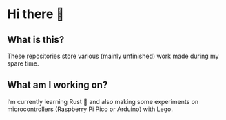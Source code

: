 <!--
**Ludorg/ludorg** is a ✨ _special_ ✨ repository because its `README.md` (this file) appears on your GitHub profile. -->

# Hi there 👋

## What is this?

These repositories store various (mainly unfinished) work made during my spare time.

## What am I working on?

I’m currently learning Rust 🦀 and also making some experiments on microcontrollers (Raspberry Pi Pico or Arduino) with Lego.
